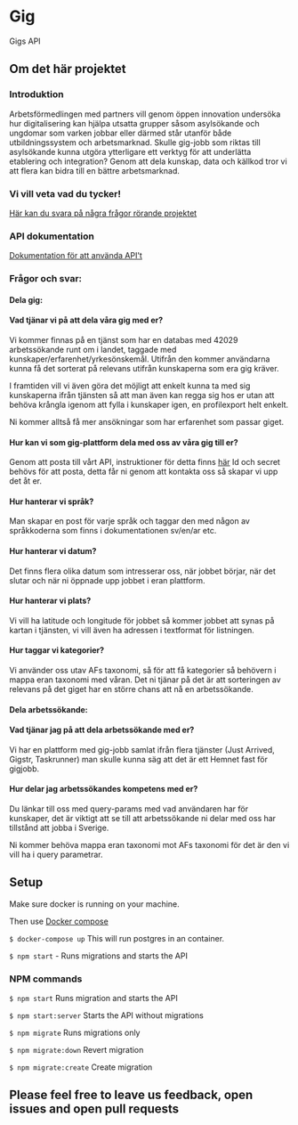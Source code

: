 # Gig
Gigs API


## Om det här projektet
### Introduktion
Arbetsförmedlingen med partners vill genom öppen innovation undersöka hur digitalisering kan hjälpa utsatta grupper såsom asylsökande och ungdomar som varken jobbar eller därmed står utanför både utbildningssystem och arbetsmarknad. Skulle gig-jobb som riktas till asylsökande kunna utgöra ytterligare ett verktyg för att underlätta etablering och integration?
Genom att dela kunskap, data och källkod tror vi att flera kan bidra till en bättre arbetsmarknad.

### Vi vill veta vad du tycker!
[Här kan du svara på några frågor rörande projektet](https://rebeccanorn.typeform.com/to/n8paEM)

### API dokumentation
[Dokumentation för att använda API't](https://gig-docs.iteamdev.se/)

### Frågor och svar:

#### Dela gig:

#### Vad tjänar vi på att dela våra gig med er?
Vi kommer finnas på en tjänst som har en databas med 42029 arbetssökande runt om i landet, taggade med kunskaper/erfarenhet/yrkesönskemål. Utifrån den kommer användarna kunna få det sorterat på relevans utifrån kunskaperna som era gig kräver.

I framtiden vill vi även göra det möjligt att enkelt kunna ta med sig kunskaperna ifrån tjänsten så att man även kan regga sig hos er utan att behöva krångla igenom att fylla i kunskaper igen, en profilexport helt enkelt.

Ni kommer alltså få mer ansökningar som har erfarenhet som passar giget.

#### Hur kan vi som gig-plattform dela med oss av våra gig till er?
Genom att posta till vårt API, instruktioner för detta finns [här](https://gig-docs.iteamdev.se/)
Id och secret behövs för att posta, detta får ni genom att kontakta oss så skapar vi upp det åt er.
#### Hur hanterar vi språk?
Man skapar en post för varje språk och taggar den med någon av språkkoderna som finns i dokumentationen sv/en/ar etc. 

#### Hur hanterar vi datum?
Det finns flera olika datum som intresserar oss, när jobbet börjar, när det slutar och när ni öppnade upp jobbet i eran plattform.

#### Hur hanterar vi plats?
Vi vill ha latitude och longitude för jobbet så kommer jobbet att synas på kartan i tjänsten, vi vill även ha adressen i textformat för listningen.

#### Hur taggar vi kategorier?
Vi använder oss utav AFs taxonomi, så för att få kategorier så behövern i mappa eran taxonomi med våran. Det ni tjänar på det är att sorteringen av relevans på det giget har en större chans att nå en arbetssökande.

#### Dela arbetssökande:

#### Vad tjänar jag på att dela arbetssökande med er?
Vi har en plattform med gig-jobb samlat ifrån flera tjänster (Just Arrived, Gigstr, Taskrunner) man skulle kunna säg att det är ett Hemnet fast för gigjobb.

#### Hur delar jag arbetssökandes kompetens med er?
Du länkar till oss med query-params med vad användaren har för kunskaper, det är viktigt att se till att arbetssökande ni delar med oss har tillstånd att jobba i Sverige.

Ni kommer behöva mappa eran taxonomi mot AFs taxonomi för det är den vi vill ha i query parametrar.

## Setup

Make sure docker is running on your machine.

Then use [Docker compose](https://docs.docker.com/compose/install/)

`$ docker-compose up` This will run postgres in an container.

`$ npm start` - Runs migrations and starts the API

### NPM commands

`$ npm start` Runs migration and starts the API

`$ npm start:server` Starts the API without migrations

`$ npm migrate` Runs migrations only

`$ npm migrate:down` Revert migration

`$ npm migrate:create` Create migration


## Please feel free to leave us feedback, open issues and open pull requests
